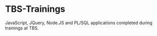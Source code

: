 # TBS-Trainings
JavaScript, JQuery, Node.JS and PL/SQL applications completed during trainings at TBS.
